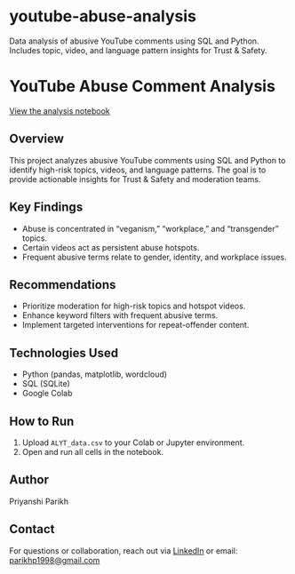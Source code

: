 # youtube-abuse-analysis
Data analysis of abusive YouTube comments using SQL and Python. Includes topic, video, and language pattern insights for Trust & Safety.
# YouTube Abuse Comment Analysis

[View the analysis notebook](./Youtube_Comment_Abuse_Analysis.ipynb)

## Overview
This project analyzes abusive YouTube comments using SQL and Python to identify high-risk topics, videos, and language patterns. The goal is to provide actionable insights for Trust & Safety and moderation teams.

## Key Findings
- Abuse is concentrated in “veganism,” “workplace,” and “transgender” topics.
- Certain videos act as persistent abuse hotspots.
- Frequent abusive terms relate to gender, identity, and workplace issues.

## Recommendations
- Prioritize moderation for high-risk topics and hotspot videos.
- Enhance keyword filters with frequent abusive terms.
- Implement targeted interventions for repeat-offender content.

## Technologies Used
- Python (pandas, matplotlib, wordcloud)
- SQL (SQLite)
- Google Colab

## How to Run
1. Upload `ALYT_data.csv` to your Colab or Jupyter environment.
2. Open and run all cells in the notebook.


## Author
Priyanshi Parikh

## Contact
For questions or collaboration, reach out via [LinkedIn](https://www.linkedin.com/in/parikh-priyanshi/) or email: parikhp1998@gmail.com
